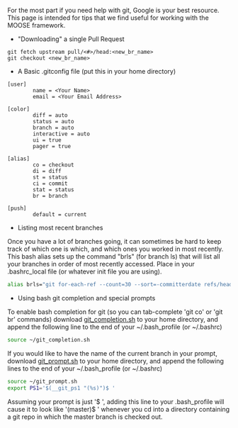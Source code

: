 For the most part if you need help with git, Google is your best resource.  This page is intended for tips that we find useful for working with the MOOSE framework.

 - "Downloading" a single Pull Request
```
git fetch upstream pull/<#>/head:<new_br_name>
git checkout <new_br_name>
```

- A Basic .gitconfig file (put this in your home directory)

```
[user]
        name = <Your Name>
        email = <Your Email Address>

[color]
        diff = auto
        status = auto
        branch = auto
        interactive = auto
        ui = true
        pager = true

[alias]
        co = checkout
        di = diff
        st = status
        ci = commit
        stat = status
        br = branch

[push]
        default = current
```

- Listing most recent branches

Once you have a lot of branches going, it can sometimes be hard to keep track of which one is which, and which ones you worked in most recently. This bash alias sets up the command "brls" (for branch ls) that will list all your branches in order of most recently accessed. Place in your .bashrc_local file (or whatever init file you are using).

```bash
alias brls="git for-each-ref --count=30 --sort=-committerdate refs/heads/ --format='%(refname:short)'"
```

- Using bash git completion and special prompts

To enable bash completion for git (so you can tab-complete 'git co' or 'git br' commands) download [git_completion.sh](http://mooseframework.org/static/media/uploads/files/git_completion.sh) to your home directory, and append the following line to the end of your ~/.bash_profile (or ~/.bashrc)
```bash
source ~/git_completion.sh
```

If you would like to have the name of the current branch in your prompt, download [git_prompt.sh](http://mooseframework.org/static/media/uploads/files/git_prompt.sh) to your home directory, and append the following lines to the end of your ~/.bash_profile (or ~/.bashrc)
```bash
source ~/git_prompt.sh
export PS1='$(__git_ps1 "(%s)")$ '
```
Assuming your prompt is just '$ ', adding this line to your .bash_profile will cause it to look like '(master)$ ' whenever you cd into a directory containing a git repo in which the master branch is checked out.

